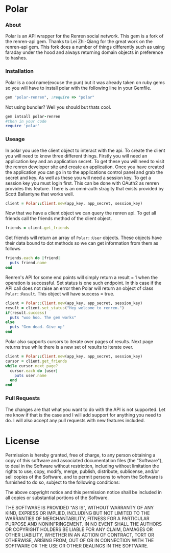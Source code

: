 Polar
===================

### About
Polar is an API wrapper for the Renren social network. This gem is a fork of the renren-api gem. Thanks to Lei Zhi-Qiang for the great work on the renren-api gem. This fork does a number of things differently such as using faraday under the hood and always returning domain objects in preference to hashes.

### Installation
Polar is a cool name(excuse the pun) but it was already taken on ruby gems so you will have to install polar with the following line in your Gemfile.

```ruby
gem "polar-renren", :require => "polar"
```

Not using bundler? Well you should but thats cool.

```ruby 
gem intsall polar-renren
#then in your code
require 'polar'
```

### Useage
In polar you use the client object to interact with the api. To create the client you will need to know three different things. Firstly you will need an application key and an application secret. To get these you will need to visit the renren developer site and create an application. Once you have created the application you can go in to the applications control panel and grab the secret and key. As well as these you will need a session key. To get a session key you must login first. This can be done with OAuth2 as renren provides this feature. There is an omni-auth stragity that exists provided by Scott Ballantyne that works well.

```ruby
client = Polar::Client.new(app_key, app_secret, session_key)
```
Now that we have a client object we can query the renren api. To get all friends call the friends method of the client object.
```ruby 
friends = client.get_friends
```
Get friends will return an array of ```Polar::User``` objects. These objects have their data bound to dot methods so we can get information from them as follows
```ruby
friends.each do |friend|
  puts friend.name
end
```

Renren's API for some end points will simply return a result = 1 when the operation is successful. Set status is one such endpoint. In this case if the API call does not raise an error then Polar will return an object of class ```Polar::Result```. This object will have success = true.

```ruby
client = Polar::Client.new(app_key, app_secret, session_key)
result = client.set_status("Hey welcome to renren.")
if(result.success)
  puts "woo hoo. The gem works"
else
  puts "Gem dead. Give up"
end
```

Polar also supports cursors to iterate over pages of results. Next page returns true while there is a new set of results to iterate over.
```ruby
client = Polar::Client.new(app_key, app_secret, session_key)
cursor = client.get_friends
while cursor.next_page?
  cursor.each do |user|
    puts user.name
  end
end
```

### Pull Requests
The changes are that what you want to do with the API is not supported. Let me know if that is the case and I will add support for anything you need to do. I will also accept any pull requests with new features included.

License
===================
Permission is hereby granted, free of charge, to any person obtaining a copy of this software and associated documentation files (the "Software"), to deal in the Software without restriction, including without limitation the rights to use, copy, modify, merge, publish, distribute, sublicense, and/or sell copies of the Software, and to permit persons to whom the Software is furnished to do so, subject to the following conditions:

The above copyright notice and this permission notice shall be included in all copies or substantial portions of the Software.

THE SOFTWARE IS PROVIDED "AS IS", WITHOUT WARRANTY OF ANY KIND, EXPRESS OR IMPLIED, INCLUDING BUT NOT LIMITED TO THE WARRANTIES OF MERCHANTABILITY, FITNESS FOR A PARTICULAR PURPOSE AND NONINFRINGEMENT. IN NO EVENT SHALL THE AUTHORS OR COPYRIGHT HOLDERS BE LIABLE FOR ANY CLAIM, DAMAGES OR OTHER LIABILITY, WHETHER IN AN ACTION OF CONTRACT, TORT OR OTHERWISE, ARISING FROM, OUT OF OR IN CONNECTION WITH THE SOFTWARE OR THE USE OR OTHER DEALINGS IN THE SOFTWARE.
